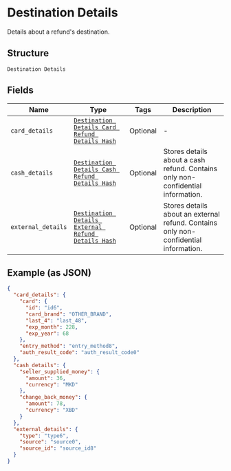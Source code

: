 
# Destination Details

Details about a refund's destination.

## Structure

`Destination Details`

## Fields

| Name | Type | Tags | Description |
|  --- | --- | --- | --- |
| `card_details` | [`Destination Details Card Refund Details Hash`](../../doc/models/destination-details-card-refund-details.md) | Optional | - |
| `cash_details` | [`Destination Details Cash Refund Details Hash`](../../doc/models/destination-details-cash-refund-details.md) | Optional | Stores details about a cash refund. Contains only non-confidential information. |
| `external_details` | [`Destination Details External Refund Details Hash`](../../doc/models/destination-details-external-refund-details.md) | Optional | Stores details about an external refund. Contains only non-confidential information. |

## Example (as JSON)

```json
{
  "card_details": {
    "card": {
      "id": "id6",
      "card_brand": "OTHER_BRAND",
      "last_4": "last_48",
      "exp_month": 228,
      "exp_year": 68
    },
    "entry_method": "entry_method8",
    "auth_result_code": "auth_result_code0"
  },
  "cash_details": {
    "seller_supplied_money": {
      "amount": 36,
      "currency": "MKD"
    },
    "change_back_money": {
      "amount": 78,
      "currency": "XBD"
    }
  },
  "external_details": {
    "type": "type6",
    "source": "source0",
    "source_id": "source_id8"
  }
}
```

